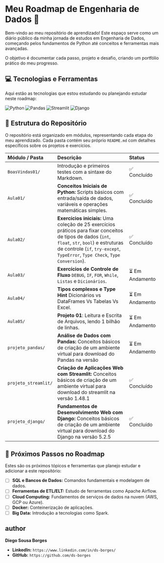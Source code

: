 # Meu Roadmap de Engenharia de Dados 🚀

Bem-vindo ao meu repositório de aprendizado! Este espaço serve como um diário público da minha jornada de estudos em Engenharia de Dados, começando pelos fundamentos de Python até conceitos e ferramentas mais avançadas.

O objetivo é documentar cada passo, projeto e desafio, criando um portfólio prático do meu progresso.

## 💻 Tecnologias e Ferramentas

Aqui estão as tecnologias que estou estudando ou planejando estudar neste roadmap:

![Python](https://img.shields.io/badge/Python-3776AB?style=for-the-badge&logo=python&logoColor=white)
![Pandas](https://img.shields.io/badge/Pandas-150458?style=for-the-badge&logo=pandas&logoColor=white)
![Streamlit](https://img.shields.io/badge/Streamlit-FF4B4B?style=for-the-badge&logo=streamlit&logoColor=white)
![Django](https://img.shields.io/badge/Django-092E20?style=for-the-badge&logo=django&logoColor=white)
## 📂 Estrutura do Repositório

O repositório está organizado em módulos, representando cada etapa do meu aprendizado. Cada pasta contém seu próprio `README.md` com detalhes específicos sobre os projetos e exercícios.

| Módulo / Pasta | Descrição | Status |
| :--- | :--- | :--- |
| `BoasVindas01/` | Introdução e primeiros testes com a sintaxe do Markdown. | ✅ Concluído |
| `Aula01/` | **Conceitos Iniciais de Python:** Scripts básicos com entrada/saída de dados, variáveis e operações matemáticas simples. | ✅ Concluído |
| `Aula02/` |  **Exercícios iniciais:** Uma coleção de 25 exercícios práticos para fixar conceitos de tipos de dados (`int`, `float`, `str`, `bool`) e estruturas de controle (`if`, `try-except`, `TypeError`, `Type Check`, `Type Conversion`). | ✅ Concluído |
| `Aula03/` | **Exercícios de Controle de Fluxo** `DEBUG`, `IF`, `FOR`, `While`, `Listas` e `Dicionários`. | ⏳ Em Andamento |
| `Aula04/` | **Tipos complexos e Type Hint** Dicionários vs DataFrames Vs Tabelas Vs Excel. | ⏳ Em Andamento |
| `Aula05/` | **Projeto 01**: Leitura e Escrita de Arquivos, lendo 1 bilhão de linhas. | ⏳ Em Andamento |
| `projeto_pandas/` | **Análise de Dados com Pandas:** Conceitos básicos de criação de um ambiente virtual para download do Pandas na versão  | ⏳ Em Andamento |
| `projeto_streamlit/` | **Criação de Aplicações Web com Streamlit:** Conceitos básicos de criação de um ambiente virtual para download do streamlit na versão 1.48.1   |  ✅ Concluído  |
| `projeto_django/` | **Fundamentos de Desenvolvimento Web com Django:**  Conceitos básicos de criação de um ambiente virtual para download do Django na versão 5.2.5 |  ✅ Concluído  |

## 🎯 Próximos Passos no Roadmap

Estes são os próximos tópicos e ferramentas que planejo estudar e adicionar a este repositório:

- [ ] **SQL e Bancos de Dados:** Comandos fundamentais e modelagem de dados.
- [ ] **Ferramentas de ETL/ELT:** Estudo de ferramentas como Apache Airflow.
- [ ] **Cloud Computing:** Fundamentos de serviços de dados na nuvem (AWS, GCP ou Azure).
- [ ] **Docker:** Conteinerização de aplicações.
- [ ] **Big Data:** Introdução a tecnologias como Spark.

## author

**Diego Sousa Borges**

* **LinkedIn:** `https://www.linkedin.com/in/ds-borges/`
* **GitHub:** `https://github.com/ds-borges`